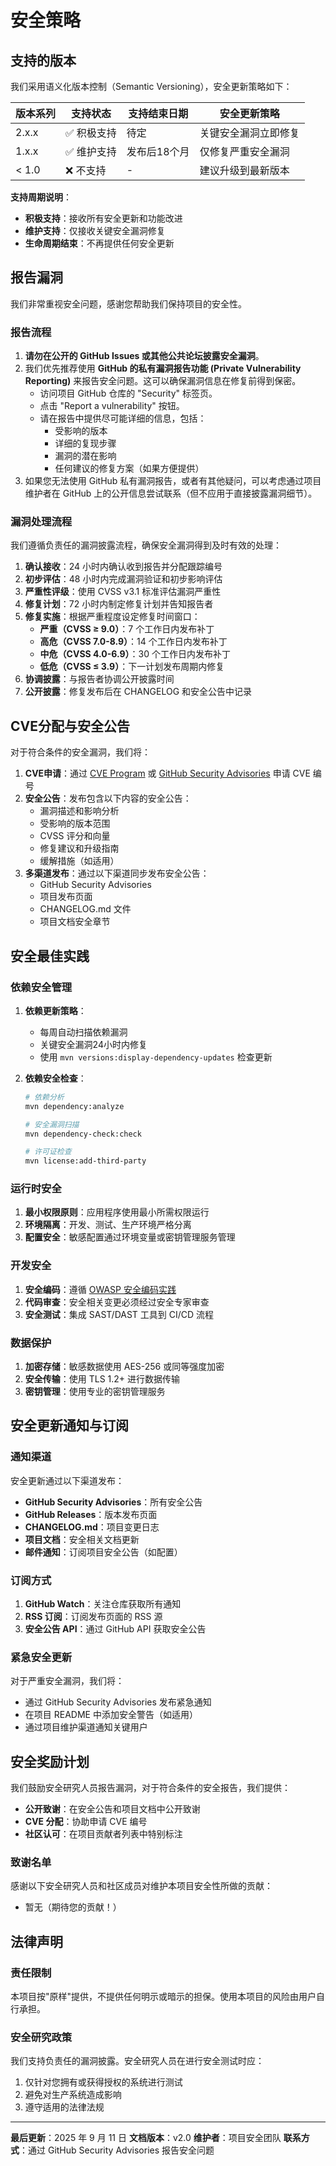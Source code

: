 # 安全策略

## 支持的版本

我们采用语义化版本控制（Semantic Versioning），安全更新策略如下：

| 版本系列 | 支持状态 | 支持结束日期 | 安全更新策略 |
|---------|----------|--------------|-------------|
| 2.x.x   | ✅ 积极支持 | 待定         | 关键安全漏洞立即修复 |
| 1.x.x   | ✅ 维护支持 | 发布后18个月 | 仅修复严重安全漏洞 |
| < 1.0   | ❌ 不支持   | -            | 建议升级到最新版本 |

**支持周期说明**：

- **积极支持**：接收所有安全更新和功能改进
- **维护支持**：仅接收关键安全漏洞修复
- **生命周期结束**：不再提供任何安全更新

## 报告漏洞

我们非常重视安全问题，感谢您帮助我们保持项目的安全性。

### 报告流程

1. **请勿在公开的 GitHub Issues 或其他公共论坛披露安全漏洞**。
2. 我们优先推荐使用 **GitHub 的私有漏洞报告功能 (Private Vulnerability Reporting)** 来报告安全问题。这可以确保漏洞信息在修复前得到保密。
    - 访问项目 GitHub 仓库的 "Security" 标签页。
    - 点击 "Report a vulnerability" 按钮。
    - 请在报告中提供尽可能详细的信息，包括：
        - 受影响的版本
        - 详细的复现步骤
        - 漏洞的潜在影响
        - 任何建议的修复方案（如果方便提供）
3. 如果您无法使用 GitHub 私有漏洞报告，或者有其他疑问，可以考虑通过项目维护者在 GitHub 上的公开信息尝试联系（但不应用于直接披露漏洞细节）。

### 漏洞处理流程

我们遵循负责任的漏洞披露流程，确保安全漏洞得到及时有效的处理：

1. **确认接收**：24 小时内确认收到报告并分配跟踪编号
2. **初步评估**：48 小时内完成漏洞验证和初步影响评估
3. **严重性评级**：使用 CVSS v3.1 标准评估漏洞严重性
4. **修复计划**：72 小时内制定修复计划并告知报告者
5. **修复实施**：根据严重程度设定修复时间窗口：
   - **严重（CVSS ≥ 9.0）**：7 个工作日内发布补丁
   - **高危（CVSS 7.0-8.9）**：14 个工作日内发布补丁
   - **中危（CVSS 4.0-6.9）**：30 个工作日内发布补丁
   - **低危（CVSS ≤ 3.9）**：下一计划发布周期内修复
6. **协调披露**：与报告者协调公开披露时间
7. **公开披露**：修复发布后在 CHANGELOG 和安全公告中记录

## CVE分配与安全公告

对于符合条件的安全漏洞，我们将：

1. **CVE申请**：通过 [CVE Program](https://cve.mitre.org/) 或 [GitHub Security Advisories](https://docs.github.com/en/code-security/security-advisories/working-with-repository-security-advisories/about-repository-security-advisories) 申请 CVE 编号
2. **安全公告**：发布包含以下内容的安全公告：
   - 漏洞描述和影响分析
   - 受影响的版本范围
   - CVSS 评分和向量
   - 修复建议和升级指南
   - 缓解措施（如适用）
3. **多渠道发布**：通过以下渠道同步发布安全公告：
   - GitHub Security Advisories
   - 项目发布页面
   - CHANGELOG.md 文件
   - 项目文档安全章节

## 安全最佳实践

### 依赖安全管理

1. **依赖更新策略**：
   - 每周自动扫描依赖漏洞
   - 关键安全漏洞24小时内修复
   - 使用 `mvn versions:display-dependency-updates` 检查更新

2. **依赖安全检查**：

   ```bash
   # 依赖分析
   mvn dependency:analyze

   # 安全漏洞扫描
   mvn dependency-check:check

   # 许可证检查
   mvn license:add-third-party
   ```

### 运行时安全

1. **最小权限原则**：应用程序使用最小所需权限运行
2. **环境隔离**：开发、测试、生产环境严格分离
3. **配置安全**：敏感配置通过环境变量或密钥管理服务管理

### 开发安全

1. **安全编码**：遵循 [OWASP 安全编码实践](https://owasp.org/www-project-secure-coding-practices-quick-reference-guide/)
2. **代码审查**：安全相关变更必须经过安全专家审查
3. **安全测试**：集成 SAST/DAST 工具到 CI/CD 流程

### 数据保护

1. **加密存储**：敏感数据使用 AES-256 或同等强度加密
2. **安全传输**：使用 TLS 1.2+ 进行数据传输
3. **密钥管理**：使用专业的密钥管理服务

## 安全更新通知与订阅

### 通知渠道

安全更新通过以下渠道发布：

- **GitHub Security Advisories**：所有安全公告
- **GitHub Releases**：版本发布页面
- **CHANGELOG.md**：项目变更日志
- **项目文档**：安全相关文档更新
- **邮件通知**：订阅项目安全公告（如配置）

### 订阅方式

1. **GitHub Watch**：关注仓库获取所有通知
2. **RSS 订阅**：订阅发布页面的 RSS 源
3. **安全公告 API**：通过 GitHub API 获取安全公告

### 紧急安全更新

对于严重安全漏洞，我们将：

- 通过 GitHub Security Advisories 发布紧急通知
- 在项目 README 中添加安全警告（如适用）
- 通过项目维护渠道通知关键用户

## 安全奖励计划

我们鼓励安全研究人员报告漏洞，对于符合条件的安全报告，我们提供：

- **公开致谢**：在安全公告和项目文档中公开致谢
- **CVE 分配**：协助申请 CVE 编号
- **社区认可**：在项目贡献者列表中特别标注

### 致谢名单

感谢以下安全研究人员和社区成员对维护本项目安全性所做的贡献：

- 暂无（期待您的贡献！）

## 法律声明

### 责任限制

本项目按"原样"提供，不提供任何明示或暗示的担保。使用本项目的风险由用户自行承担。

### 安全研究政策

我们支持负责任的漏洞披露。安全研究人员在进行安全测试时应：

1. 仅针对您拥有或获得授权的系统进行测试
2. 避免对生产系统造成影响
3. 遵守适用的法律法规

---

**最后更新**：2025 年 9 月 11 日
**文档版本**：v2.0
**维护者**：项目安全团队
**联系方式**：通过 GitHub Security Advisories 报告安全问题

